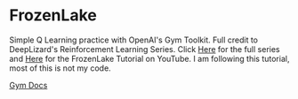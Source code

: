 # FrozenLake

Simple Q Learning practice with OpenAI's Gym Toolkit. Full credit to DeepLizard's Reinforcement Learning Series. Click [Here](https://www.youtube.com/playlist?list=PLZbbT5o_s2xoWNVdDudn51XM8lOuZ_Njv) for the full series and [Here](https://www.youtube.com/watch?v=QK_PP_2KgGE&list=PLZbbT5o_s2xoWNVdDudn51XM8lOuZ_Njv&index=8&t=90s) for the FrozenLake Tutorial on YouTube. I am following this tutorial, most of this is not my code.

[Gym Docs](http://gym.openai.com/docs/)

